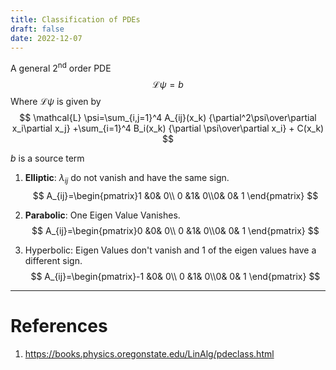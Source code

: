 ```yaml
---
title: Classification of PDEs
draft: false
date: 2022-12-07
---
```


A general 2$^\text{nd}$ order PDE
$$
\mathcal{L}\psi = b
$$
 Where $\mathcal L\psi$ is given by
$$
\mathcal{L} \psi=\sum_{i,j=1}^4 A_{ij}(x_k) 
{\partial^2\psi\over\partial x_i\partial x_j}
+\sum_{i=1}^4 B_i(x_k) {\partial \psi\over\partial x_i} + C(x_k)
$$

$b$ is a source term

1. **Elliptic**: $\lambda_{ij}$ do not vanish and have the same sign.
$$
A_{ij}=\begin{pmatrix}1 &0& 0\\ 0 &1& 0\\0& 0& 1
\end{pmatrix}
$$

2. **Parabolic**: One Eigen Value Vanishes.
$$
A_{ij}=\begin{pmatrix}0 &0& 0\\ 0 &1& 0\\0& 0& 1
\end{pmatrix}
$$

3. Hyperbolic: Eigen Values don't vanish and 1 of the eigen values have a different sign.
$$
A_{ij}=\begin{pmatrix}-1 &0& 0\\ 0 &1& 0\\0& 0& 1
\end{pmatrix}
$$

---
# References
1. https://books.physics.oregonstate.edu/LinAlg/pdeclass.html
